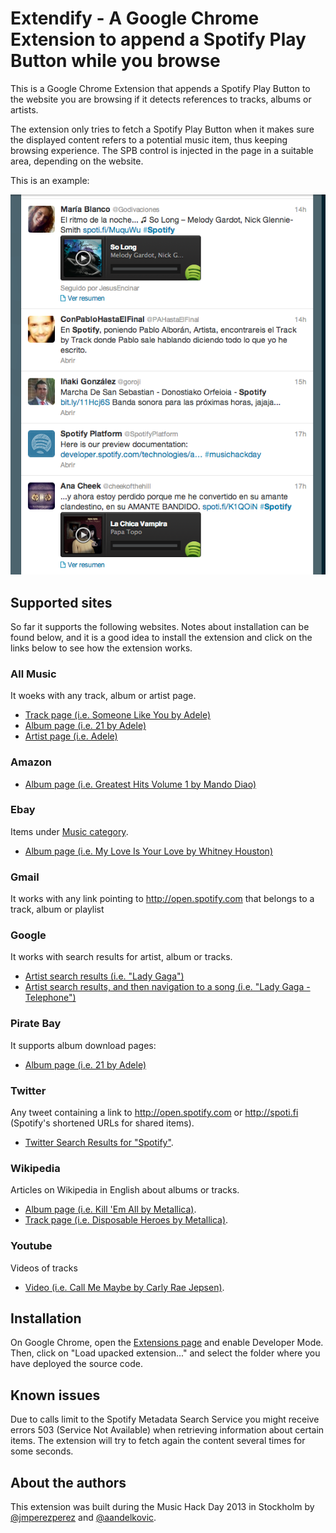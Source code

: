 # Extendify - A Google Chrome Extension to append a Spotify Play Button while you browse

This is a Google Chrome Extension that appends a Spotify Play Button to the website you are browsing if it detects references to tracks, albums or artists.

The extension only tries to fetch a Spotify Play Button when it makes sure the displayed content refers to a potential music item, thus keeping browsing experience. The SPB control is injected in the page in a suitable area, depending on the website.

This is an example:

![Sample of Spotify Play Button Chrome Extension](https://github.com/JMPerez/extendify/raw/master/twitter-sample.png)

## Supported sites

So far it supports the following websites. Notes about installation can be found below, and it is a good idea to install the extension and click on the links below to see how the extension works.

### All Music
It woeks with any track, album or artist page.

* [Track page (i.e. Someone Like You by Adele)](http://www.allmusic.com/song/someone-like-you-mt0042770499)
* [Album page (i.e. 21 by Adele)](http://www.allmusic.com/album/21-mw0002080092)
* [Artist page (i.e. Adele)](http://www.allmusic.com/artist/adele-mn0000503460)

### Amazon

* [Album page (i.e. Greatest Hits Volume 1 by Mando Diao)](http://www.amazon.co.uk/Greatest-Hits-Volume-1/dp/B006KI3BN4/ref=sr_1_6?ie=UTF8&qid=1358676931&sr=8-6)

### Ebay
Items under [Music category](http://www.ebay.com/hcp/entertainment/music).

* [Album page (i.e. My Love Is Your Love by Whitney Houston)](http://www.ebay.com/ctg/My-Love-Your-Love-Whitney-Houston-CD-Jan-1998-2-Discs-Arista-/3190079?fvcs=1226&_fcls=1&_tab=2&_trksid=m185&_trkparms=algo%3DPP.GENRES%26its%3DK%26itu%3DUCK%252BUA%26otn%3D16%26ps%3D63%26clkid%3D5005620363478891640&_qi=RTM1002374)

### Gmail
It works with any link pointing to http://open.spotify.com that belongs to a track, album or playlist

### Google
It works with search results for artist, album or tracks.

* [Artist search results (i.e. "Lady Gaga")](https://www.google.se/search?q=lady+gaga&oq=lady+gaga&aqs=chrome.0.59j60j61l3j59.908&sugexp=chrome,mod=1&sourceid=chrome&ie=UTF-8)
* [Artist search results, and then navigation to a song (i.e. "Lady Gaga - Telephone")](https://www.google.se/search?q=lady+gaga&oq=lady+gaga&aqs=chrome.0.59j60j61l3j59.908&sugexp=chrome,mod=1&sourceid=chrome&ie=UTF-8#hl=en&sa=X&tbo=d&q=lady+gaga+telephone&stick=H4sIAAAAAAAAAGOovnz8BQMDgy4HsxCXfq6-gYm5RXx8rhJXiIKhhYmlubmxpZagb2lxZrJjUUlmcUlIfnB-XnrV57zKAwcU4sWMmr-Jr7GMed67thcATs49_EoAAAA&extab=1&npsic=-49&bav=on.2,or.r_gc.r_pw.r_qf.&bvm=bv.41248874,d.d2k&fp=54ed95ba89a39dc3&biw=1375&bih=330)

### Pirate Bay
It supports album download pages:

* [Album page (i.e. 21 by Adele)](http://thepiratebay.se/torrent/7931368/Adele_-_21])

### Twitter

Any tweet containing a link to http://open.spotify.com or http://spoti.fi (Spotify's shortened URLs for shared items).

* [Twitter Search Results for "Spotify"](https://twitter.com/search?q=spotify).

### Wikipedia
Articles on Wikipedia in English about albums or tracks.

* [Album page (i.e. Kill 'Em All by Metallica)](http://en.wikipedia.org/wiki/Kill_%27Em_All).
* [Track page (i.e. Disposable Heroes by Metallica)](http://en.wikipedia.org/wiki/Disposable_Heroes).

### Youtube
Videos of tracks

* [Video (i.e. Call Me Maybe by Carly Rae Jepsen)](http://www.youtube.com/watch?v=fWNaR-rxAic).

## Installation
On Google Chrome, open the [Extensions page](chrome://chrome/extensions/) and enable Developer Mode. Then, click on "Load upacked extension..." and select the folder where you have deployed the source code.

## Known issues
Due to calls limit to the Spotify Metadata Search Service you might receive errors 503 (Service Not Available) when retrieving information about certain items. The extension will try to fetch again the content several times for some seconds.

## About the authors
This extension was built during the Music Hack Day 2013 in Stockholm by [@jmperezperez](https://twitter.com/jmperezperez) and [@aandelkovic](https://twitter.com/aandelkovic).
